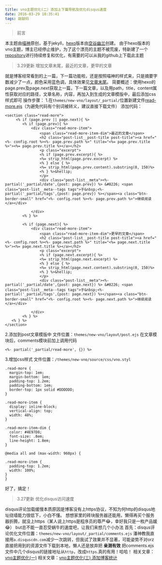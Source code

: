 ```yaml
---
title: vno主题优化(二）添加上下篇导航及优化disqus速度
date: 2016-03-29 18:35:41
tags: 敲敲码
---
```

>前言

本主题由[喵神](//onevcat.com/)原创，基于jekyll，[hexo](https://github.com/lenbo-ma/hexo-theme-vno)版本由[空谷幽兰](//mlongbo.com/)创建。
由于hexo版本的vno主题，博主已经停止维护，为了这个漂亮的主题不被荒废，特新建了一个[repository](https://github.com/monniya/hexo-theme-new-vno.git)进行持续修复和优化，有需要的可以从我的github上下载此主题

>3.29更新 增加文章末尾，最近的文章，更早的文章

就是博客经常看到的上一篇，下一篇功能啦，还是按照喵神的样式来，只是摘要字数减少了一点，颜色采用蓝色调，具体效果见[文章末尾](//monniya.com/2016/03/29/theme-vno-diy2/#end)。
简要概述：使用hexo的page.prev及page.next获取上一篇，下一篇文章，以及用path，title，content属性获取对应的路径，文章名称，内容，再加入到生成的文章模版中，最后添加css样式即可
操作步骤：
1.在<code>themes/new-vno/layout/_partial/</code>位置新建文件[read-more.ejs](https://raw.githubusercontent.com/monniya/hexo-theme-new-vno/master/layout/_partial/read-more.ejs)（为避免代码有个别词被转义，建议直接下载文件）
添加代码：
```
<section class="read-more">
     <% if (page.prev || page.next){ %>         
        <% if (page.prev){ %>       
            <div class="read-more-item">
                <span class="read-more-item-dim">最近的文章</span>
                <h2 class="post-list__post-title post-title"><a href="<%- config.root %><%- page.prev.path %>" title="<%= page.prev.title %>"><%= page.prev.title %></a></h2>
                <p class="excerpt">
                <% if (page.prev.excerpt){ %>
                <%= strip_html(page.prev.excerpt) %>
                <% } else { %>
                <%= strip_html(page.prev.content).substring(0, 150)%>
                <% } %>&hellip;
                </p>
                <div class="post-list__meta"><%- partial('_partial/date',{post: page.prev}) %> &#8226; <span class="post-list__meta--tags tags">于&nbsp;<%- partial('_partial/tags',{post: page.prev}) %></span><a class="btn-border-small" href="<%- config.root %><%- page.prev.path %>">继续阅读</a></div>
                           
            </div>
        <% } %>
        
        <% if (page.next){ %>       
            <div class="read-more-item">
                <span class="read-more-item-dim">更早的文章</span>
                <h2 class="post-list__post-title post-title"><a href="<%- config.root %><%- page.next.path %>" title="<%= page.next.title %>"><%= page.next.title %></a></h2>
                <p class="excerpt">
                <% if (page.next.excerpt){ %>
                <%= strip_html(page.next.excerpt) %>
                <% } else { %>
                <%= strip_html(page.next.content).substring(0, 150)%>
                <% } %>&hellip;
                </p>
                <div class="post-list__meta"><%- partial('_partial/date',{post: page.next}) %> &#8226; <span class="post-list__meta--tags tags">于&nbsp;<%- partial('_partial/tags',{post: page.next}) %></span><a class="btn-border-small" href="<%- config.root %><%- page.next.path %>">继续阅读</a></div>
                       
            </div>
        <% } %>     
   <% } %>  
</section>
```

2.添加到post文章模版中
文件位置：<code>themes/new-vno/layout/post.ejs</code>
在文章模块后，comments模块前加上调用代码
```
<%- partial('_partial/read-more', {}) %>
```

3.增加css样式
文件位置：<code>/themes/new-vno/source/css/vno.styl</code>
```
.read-more {
  margin-top: 1em;
  margin-bottom: 1em;
  padding-top: 1.2em;
  padding-bottom: 1em;
  border-top: 1px solid #DDDDDD; 
}

.read-more-item {
  display: inline-block;
  vertical-align: top;
  width: 48%; 
}

.read-more-item-dim {
  color: #4E97D8;
  font-size: .8em; 
  line-height: 1.8em;
}

@media all and (max-width: 960px) {

.read-more-item {
  padding-top: 1.2em;
  width: 100%; 
}
}
```
好了，搞定！

>3.27更新 优化disqus访问速度

disqus评论加载缓慢本质原因是博客没有上https协议，不知为何http的disqus地址绕墙能力很低下，小白不懂。
想想家里的砖块服务器还能用，懒得再买个服务器折腾，就没上https（某人说上https是程序员的尊严😂，幸好我只是一枚产品媛😂）
but总不能一直忍受蜗牛的速度吧，让我们来想几个小办法
首先：disqus评论优化文件位置：<code>themes/new-vno/layout/_partial/comments.ejs</code>
潘神教我直接用<code>a.disquscdn.com</code>减少一次跳转，但我试了效果并不显著，可能姿势不对orz
直接把用到的资源文件下载到本地，懒人还是放弃把
**亲测有效** 把comments.ejs文件中几个disqus的链接地址从<code>http</code>，改成<code>https</code>.真的有用！哈哈！
相关文章：[vno主题优化(一)](//monniya.com/2016/02/24/theme-vno-diy)
相关文章：[vno主题优化(三) 添加博客统计](//monniya.com/2016/06/14/article-analytics/)

